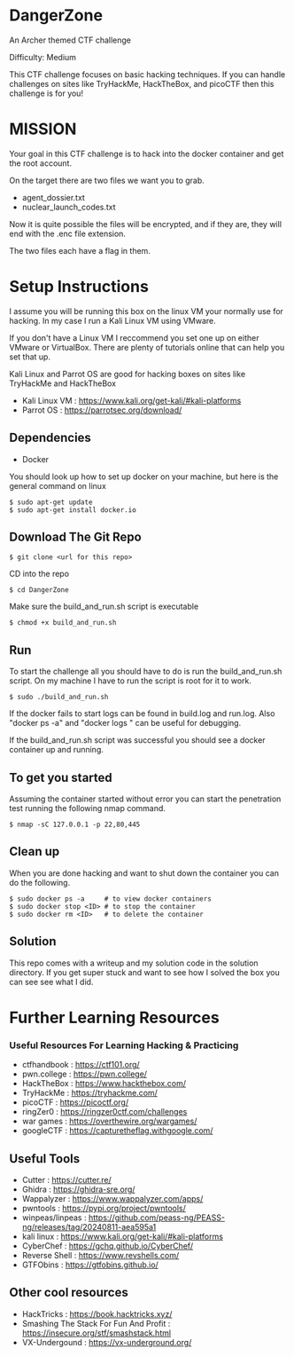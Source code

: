 # DangerZone
An Archer themed CTF challenge

Difficulty: Medium

This CTF challenge focuses on basic hacking techniques. 
If you can handle challenges on sites like TryHackMe, HackTheBox, and picoCTF then this challenge is for you!


# MISSION

Your goal in this CTF challenge is to hack into the docker container and get the root account. 

On the target there are two files we want you to grab. 
- agent_dossier.txt
- nuclear_launch_codes.txt

Now it is quite possible the files will be encrypted, and if they are, they will end with the .enc file extension. 

The two files each have a flag in them. 

# Setup Instructions
I assume you will be running this box on the linux VM your normally use for hacking. 
In my case I run a Kali Linux VM using VMware. 

If you don't have a Linux VM I reccommend you set one up on either VMware or VirtualBox. 
There are plenty of tutorials online that can help you set that up. 

Kali Linux and Parrot OS are good for hacking boxes on sites like TryHackMe and HackTheBox
- Kali Linux VM : https://www.kali.org/get-kali/#kali-platforms
- Parrot OS : https://parrotsec.org/download/


## Dependencies
- Docker

You should look up how to set up docker on your machine, but here is the general command on linux
```
$ sudo apt-get update
$ sudo apt-get install docker.io
```

## Download The Git Repo
```
$ git clone <url for this repo>
```
CD into the repo
```
$ cd DangerZone
```
Make sure the build_and_run.sh script is executable
```
$ chmod +x build_and_run.sh 
```

## Run
To start the challenge all you should have to do is run the build_and_run.sh script.
On my machine I have to run the script is root for it to work. 


```
$ sudo ./build_and_run.sh
```

If the docker fails to start logs can be found in build.log and run.log. 
Also "docker ps -a" and "docker logs <ID>" can be useful for debugging. 

If the build_and_run.sh script was successful you should see a docker container
up and running. 


## To get you started

Assuming the container started without error you can start the penetration test
running the following nmap command. 
```
$ nmap -sC 127.0.0.1 -p 22,80,445
```

## Clean up

When you are done hacking and want to shut down the container you can do the following.

```
$ sudo docker ps -a     # to view docker containers
$ sudo docker stop <ID> # to stop the container
$ sudo docker rm <ID>   # to delete the container
```

## Solution
This repo comes with a writeup and my solution code in the solution directory. 
If you get super stuck and want to see how I solved the box you can see
see what I did. 

# Further Learning Resources 

### Useful Resources For Learning Hacking & Practicing
- ctfhandbook : https://ctf101.org/
- pwn.college : https://pwn.college/
- HackTheBox  : https://www.hackthebox.com/
- TryHackMe   : https://tryhackme.com/
- picoCTF     : https://picoctf.org/
- ringZer0    : https://ringzer0ctf.com/challenges
- war games   : https://overthewire.org/wargames/
- googleCTF   : https://capturetheflag.withgoogle.com/


## Useful Tools
- Cutter          : https://cutter.re/
- Ghidra          : https://ghidra-sre.org/
- Wappalyzer      : https://www.wappalyzer.com/apps/
- pwntools        : https://pypi.org/project/pwntools/
- winpeas/linpeas : https://github.com/peass-ng/PEASS-ng/releases/tag/20240811-aea595a1
- kali linux      : https://www.kali.org/get-kali/#kali-platforms
- CyberChef       : https://gchq.github.io/CyberChef/
- Reverse Shell   : https://www.revshells.com/
- GTFObins        : https://gtfobins.github.io/

## Other cool resources
- HackTricks : https://book.hacktricks.xyz/
- Smashing The Stack For Fun And Profit : https://insecure.org/stf/smashstack.html
- VX-Undergound : https://vx-underground.org/
